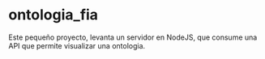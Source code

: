 # ontologia_fia

Este pequeño proyecto, levanta un servidor en NodeJS, que consume una API que permite visualizar una ontologia. 

